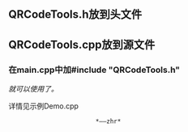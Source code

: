 ## QRCodeTools.h放到头文件
## QRCodeTools.cpp放到源文件
### 在main.cpp中加#include "QRCodeTools.h"

*就可以使用了。*

详情见示例Demo.cpp

                            *——zhr*
